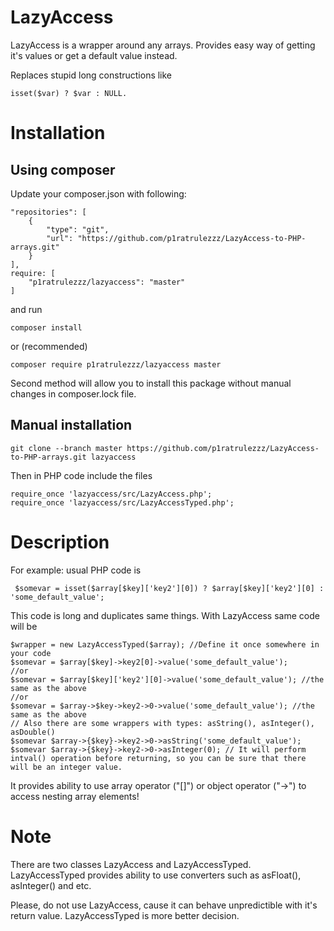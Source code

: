 LazyAccess
==========

LazyAccess is a wrapper around any arrays. Provides easy way of getting it's values or get a default value instead.

Replaces stupid long constructions like 

    isset($var) ? $var : NULL.
    
# Installation

## Using composer

Update your composer.json with following:

    "repositories": [
        {
            "type": "git",
            "url": "https://github.com/p1ratrulezzz/LazyAccess-to-PHP-arrays.git"
        }
    ],
    require: [
        "p1ratrulezzz/lazyaccess": "master"
    ]

and run 

    composer install  
or (recommended)

    composer require p1ratrulezzz/lazyaccess master

Second method will allow you to install this package without manual changes in composer.lock file.

## Manual installation

    git clone --branch master https://github.com/p1ratrulezzz/LazyAccess-to-PHP-arrays.git lazyaccess
    
Then in PHP code include the files

    require_once 'lazyaccess/src/LazyAccess.php';
    require_once 'lazyaccess/src/LazyAccessTyped.php';

# Description

For example:
  usual PHP code is 

     $somevar = isset($array[$key]['key2'][0]) ? $array[$key]['key2'][0] : 'some_default_value';

This code is long and duplicates same things. 
With LazyAccess same code will be
  
    $wrapper = new LazyAccessTyped($array); //Define it once somewhere in your code
    $somevar = $array[$key]->key2[0]->value('some_default_value');
    //or
    $somevar = $array[$key]['key2'][0]->value('some_default_value'); //the same as the above
    //or
    $somevar = $array->$key->key2->0->value('some_default_value'); //the same as the above
    // Also there are some wrappers with types: asString(), asInteger(), asDouble()
    $somevar $array->{$key}->key2->0->asString('some_default_value');
    $somevar $array->{$key}->key2->0->asInteger(0); // It will perform intval() operation before returning, so you can be sure that there will be an integer value.
    
It provides ability to use array operator ("[]") or object operator ("->") to access nesting array elements!

# Note

There are two classes LazyAccess and LazyAccessTyped. LazyAccessTyped provides ability to use converters such as asFloat(), asInteger() and etc.

Please, do not use LazyAccess, cause it can behave unpredictible with it's return value. LazyAccessTyped is more better decision.
